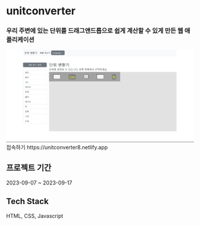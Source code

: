 # unitconverter

<h3>우리 주변에 있는 단위를 드래그앤드롭으로 쉽게 계산할 수 있게 만든 웹 애플리케이션</h3>
<img src='./docs/unitconverter.png'/>
접속하기 https://unitconverter8.netlify.app

## 프로젝트 기간
2023-09-07 ~ 2023-09-17

## Tech Stack
HTML, CSS, Javascript


